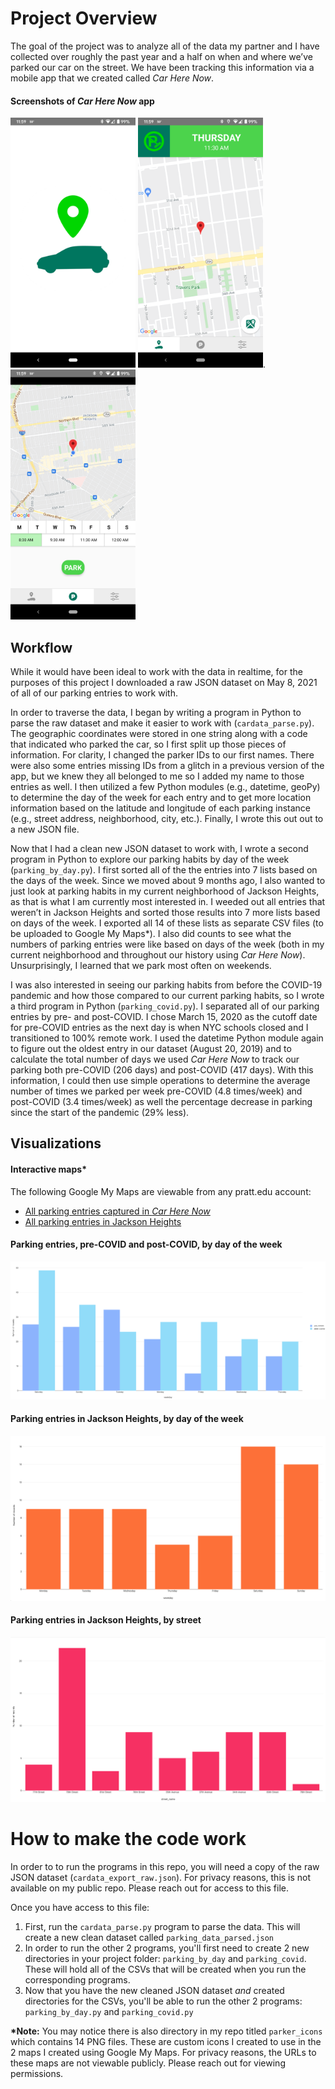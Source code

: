 # Project Overview
The goal of the project was to analyze all of the data my partner and I have collected over roughly the past year and a half on when and where we’ve parked our car on the street. We have been tracking this information via a mobile app that we created called _Car Here Now_.

#### Screenshots of _Car Here Now_ app
<img src="https://github.com/eleeb/car-here-now-history/blob/9da6c297d15a2b3d84edb69ee91963df5e841c16/docs/assets/images/car-her-now_opening-screen.png" width="200">    <img src="https://github.com/eleeb/car-here-now-history/blob/9da6c297d15a2b3d84edb69ee91963df5e841c16/docs/assets/images/car-here-now_current-spot.png" width="200">.   <img src="https://github.com/eleeb/car-here-now-history/blob/9da6c297d15a2b3d84edb69ee91963df5e841c16/docs/assets/images/car-here-now_park.png" width="200">

## Workflow
While it would have been ideal to work with the data in realtime, for the purposes of this project I downloaded a raw JSON dataset on May 8, 2021 of all of our parking entries to work with.

In order to traverse the data, I began by writing a program in Python to parse the raw dataset and make it easier to work with (`cardata_parse.py`). The geographic coordinates were stored in one string along with a code that indicated who parked the car, so I first split up those pieces of information. For clarity, I changed the parker IDs to our first names. There were also some entries missing IDs from a glitch in a previous version of the app, but we knew they all belonged to me so I added my name to those entries as well. I then utilized a few Python modules (e.g., datetime, geoPy) to determine the day of the week for each entry and to get more location information based on the latitude and longitude of each parking instance (e.g., street address, neighborhood, city, etc.). Finally, I wrote this out out to a new JSON file.

Now that I had a clean new JSON dataset to work with, I wrote a second program in Python to explore our parking habits by day of the week (`parking_by_day.py`). I first sorted all of the the entries into 7 lists based on the days of the week. Since we moved about 9 months ago, I also wanted to just look at parking habits in my current neighborhood of Jackson Heights, as that is what I am currently most interested in. I weeded out all entries that weren’t in Jackson Heights and sorted those results into 7 more lists based on days of the week. I exported all 14 of these lists as separate CSV files (to be uploaded to Google My Maps\*). I also did counts to see what the numbers of parking entries were like based on days of the week (both in my current neighborhood and throughout our history using _Car Here Now_). Unsurprisingly, I learned that we park most often on weekends.

I was also interested in seeing our parking habits from before the COVID-19 pandemic and how those compared to our current parking habits, so I wrote a third program in Python (`parking_covid.py`). I separated all of our parking entries by pre- and post-COVID. I chose March 15, 2020 as the cutoff date for pre-COVID entries as the next day is when NYC schools closed and I transitioned to 100% remote work. I used the datetime Python module again to figure out the oldest entry in our dataset (August 20, 2019) and to calculate the total number of days we used _Car Here Now_ to track our parking both pre-COVID (206 days) and post-COVID (417 days). With this information, I could then use simple operations to determine the average number of times we parked per week pre-COVID (4.8 times/week) and post-COVID (3.4 times/week) as well the percentage decrease in parking since the start of the pandemic (29% less).

## Visualizations
#### Interactive maps\*
The following Google My Maps are viewable from any pratt.edu account:
- [All parking entries captured in *Car Here Now*](https://www.google.com/maps/d/edit?mid=1L90LDmH8kuZISay9kq9xrFWn_UH56Nsy&usp=sharing "All parking entries captured in *Car Here Now*")
- [All parking entries in Jackson Heights](https://www.google.com/maps/d/edit?mid=1WOKakol7v6hZVbQoW-O44-ymsFjCNhEu&usp=sharing "Parking entries in Jackson Heights")
#### Parking entries, pre-COVID and post-COVID, by day of the week
![Parking entries, pre-COVID and post-COVID, by day of the week](https://github.com/eleeb/car-here-now-history/blob/c227897822646c64364afe9630f206579c1b8cd0/docs/assets/images/parking_by_day_covid.png)
#### Parking entries in Jackson Heights, by day of the week
![Parking entries in Jackson Heights, by day of the week](https://github.com/eleeb/car-here-now-history/blob/c227897822646c64364afe9630f206579c1b8cd0/docs/assets/images/parking_by_day_JH.png)
#### Parking entries in Jackson Heights, by street
![Parking entries in Jackson Heights, by street](https://github.com/eleeb/car-here-now-history/blob/c227897822646c64364afe9630f206579c1b8cd0/docs/assets/images/parking_by_street_JH.png)

# How to make the code work
In order to to run the programs in this repo, you will need a copy of the raw JSON dataset (`cardata_export_raw.json`). For privacy reasons, this is not available on my public repo. Please reach out for access to this file.

Once you have access to this file:
1. First, run the `cardata_parse.py` program to parse the data. This will create a new clean dataset called `parking_data_parsed.json`
2. In order to run the other 2 programs, you'll first need to create 2 new directories in your project folder: `parking_by_day` and `parking_covid`. These will hold all of the CSVs that will be created when you run the corresponding programs.
3. Now that you have the new cleaned JSON dataset _and_ created directories for the CSVs, you'll be able to run the other 2 programs: `parking_by_day.py` and `parking_covid.py`

**\*Note:** You may notice there is also directory in my repo titled `parker_icons` which contains 14 PNG files. These are custom icons I created to use in the 2 maps I created using Google My Maps. For privacy reasons, the URLs to these maps are not viewable publicly. Please reach out for viewing permissions.
